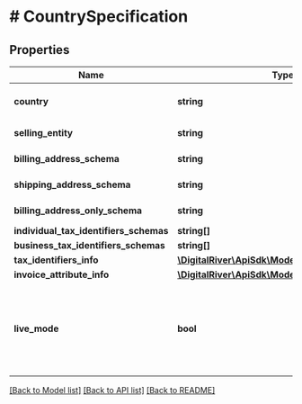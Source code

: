 # # CountrySpecification

## Properties

Name | Type | Description | Notes
------------ | ------------- | ------------- | -------------
**country** | **string** | An ISO 3166-1 alpha-2 country code. | [optional]
**selling_entity** | **string** | A Digital River selling entity. | [optional]
**billing_address_schema** | **string** | A billing address schema. | [optional]
**shipping_address_schema** | **string** | A ship to address schema. | [optional]
**billing_address_only_schema** | **string** | A billing address only schema. | [optional]
**individual_tax_identifiers_schemas** | **string[]** |  | [optional]
**business_tax_identifiers_schemas** | **string[]** |  | [optional]
**tax_identifiers_info** | [**\DigitalRiver\ApiSdk\Model\TaxIdentifiersInfo**](TaxIdentifiersInfo.md) |  | [optional]
**invoice_attribute_info** | [**\DigitalRiver\ApiSdk\Model\InvoiceAttributeInfo**](InvoiceAttributeInfo.md) |  | [optional]
**live_mode** | **bool** | Has the value &lt;code&gt;true&lt;/code&gt; if the object exists in live mode or the value &lt;code&gt;false&lt;/code&gt; if the object exists in test mode. | [optional]

[[Back to Model list]](../../README.md#models) [[Back to API list]](../../README.md#endpoints) [[Back to README]](../../README.md)
